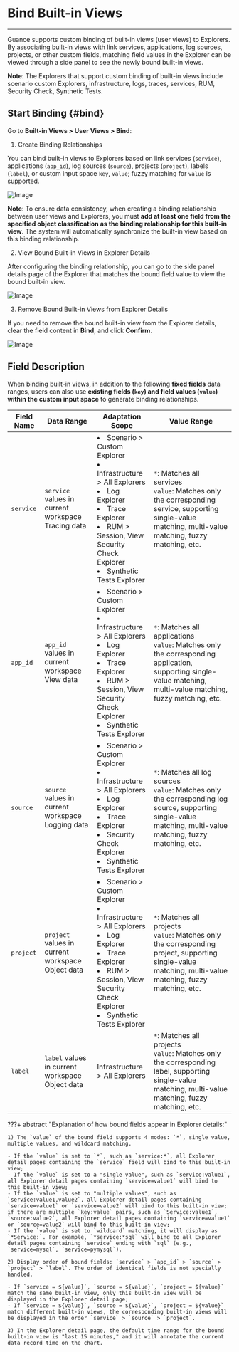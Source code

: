 # Bind Built-in Views
---

Guance supports custom binding of built-in views (user views) to Explorers. By associating built-in views with link services, applications, log sources, projects, or other custom fields, matching field values in the Explorer can be viewed through a side panel to see the newly bound built-in views.

**Note**: The Explorers that support custom binding of built-in views include scenario custom Explorers, infrastructure, logs, traces, services, RUM, Security Check, Synthetic Tests.


## Start Binding {#bind}

Go to **Built-in Views > User Views > Bind**:

1. Create Binding Relationships

You can bind built-in views to Explorers based on link services (`service`), applications (`app_id`), log sources (`source`), projects (`project`), labels (`label`), or custom input space `key`, `value`; fuzzy matching for `value` is supported.

![Image](../../img/4.view_7.png)

**Note**: To ensure data consistency, when creating a binding relationship between user views and Explorers, you must **add at least one field from the specified object classification as the binding relationship for this built-in view**. The system will automatically synchronize the built-in view based on this binding relationship.

2. View Bound Built-in Views in Explorer Details

After configuring the binding relationship, you can go to the side panel details page of the Explorer that matches the bound field value to view the bound built-in view.

![Image](../img/4.view_8.png)

3. Remove Bound Built-in Views from Explorer Details

If you need to remove the bound built-in view from the Explorer details, clear the field content in **Bind**, and click **Confirm**.

![Image](../../img/4.view_4.png)


## Field Description

When binding built-in views, in addition to the following **fixed fields** data ranges, users can also use **existing fields (`key`) and field values (`value`) within the custom input space** to generate binding relationships.

| **Field Name** | **Data Range** | **Adaptation Scope** | **Value Range** |
| --- | --- | --- | --- |
| `service`<br /> | `service` values in current workspace Tracing data | <li>Scenario > Custom Explorer<br /><li>Infrastructure > All Explorers<br /><li>Log Explorer<br /><li>Trace Explorer<br /><li>RUM > Session, View<br />Security Check Explorer<br /><li>Synthetic Tests Explorer | `*`: Matches all services<br />`value`: Matches only the corresponding service, supporting single-value matching, multi-value matching, fuzzy matching, etc. |
| `app_id`<br /> | `app_id` values in current workspace View data | <li>Scenario > Custom Explorer<br /><li>Infrastructure > All Explorers<br /><li>Log Explorer<br /><li>Trace Explorer<br /><li>RUM > Session, View<br />Security Check Explorer<br /><li>Synthetic Tests Explorer | `*`: Matches all applications<br />`value`: Matches only the corresponding application, supporting single-value matching, multi-value matching, fuzzy matching, etc. |
| `source`<br /> | `source` values in current workspace Logging data | <li>Scenario > Custom Explorer<br /><li>Infrastructure > All Explorers<br /><li>Log Explorer<br /><li>Trace Explorer<br /><li>Security Check Explorer<br /><li>Synthetic Tests Explorer | `*`: Matches all log sources<br />`value`: Matches only the corresponding log source, supporting single-value matching, multi-value matching, fuzzy matching, etc. |
| `project`<br /> | `project` values in current workspace Object data | <li>Scenario > Custom Explorer<br /><li>Infrastructure > All Explorers<br /><li>Log Explorer<br /><li>Trace Explorer<br /><li>RUM > Session, View<br />Security Check Explorer<br /><li>Synthetic Tests Explorer | `*`: Matches all projects<br />`value`: Matches only the corresponding project, supporting single-value matching, multi-value matching, fuzzy matching, etc. |
| `label` | `label` values in current workspace Object data | Infrastructure > All Explorers | `*`: Matches all projects<br />`value`: Matches only the corresponding label, supporting single-value matching, multi-value matching, fuzzy matching, etc. |

???+ abstract "Explanation of how bound fields appear in Explorer details:"

    1) The `value` of the bound field supports 4 modes: `*`, single value, multiple values, and wildcard matching.

    - If the `value` is set to `*`, such as `service:*`, all Explorer detail pages containing the `service` field will bind to this built-in view;
    - If the `value` is set to a "single value", such as `service:value1`, all Explorer detail pages containing `service=value1` will bind to this built-in view;
    - If the `value` is set to "multiple values", such as `service:value1,value2`, all Explorer detail pages containing `service=value1` or `service=value2` will bind to this built-in view; if there are multiple `key:value` pairs, such as `Service:value1`, `source:value2`, all Explorer detail pages containing `service=value1` or `source=value2` will bind to this built-in view;
    - If the `value` is set to `wildcard` matching, it will display as `*Service:`. For example, `*service:*sql` will bind to all Explorer detail pages containing `service` ending with `sql` (e.g., `service=mysql`, `service=pymysql`).

    2) Display order of bound fields: `service` > `app_id` > `source` > `project` > `label`. The order of identical fields is not specially handled.

    - If `service = ${value}`, `source = ${value}`, `project = ${value}` match the same built-in view, only this built-in view will be displayed in the Explorer detail page;
    - If `service = ${value}`, `source = ${value}`, `project = ${value}` match different built-in views, the corresponding built-in views will be displayed in the order `service` > `source` > `project`.

    3) In the Explorer detail page, the default time range for the bound built-in view is "last 15 minutes," and it will annotate the current data record time on the chart.

<!--
## <u>Example Explanation (Fixed Fields)</u>

Below is an example of binding **User View > CPU Monitoring View** to all project Explorers.

### 1. Create Binding Relationship

In the Guance workspace **Scenario > Built-in Views > User Views**, select **Bind** under settings, and you will see several field names listed in the table above. Refer to the table for specific descriptions.

![Image](../img/4.view_4.png)

Select `project:*` in **Bind**, and click **Confirm**.

![Image](../img/4.view_5.png)

### 2. View Bound Built-in Views in Explorer Details

1) View the bound built-in view in the Infrastructure Host Detail Page, provided the host has a "project" label.

![Image](../img/4.view_bang_4.png)

2) View the bound built-in view in the Log Explorer Detail Page, provided the host has a "project" label.

![Image](../img/4.view_bang_5.png)


---

## <u>Example Explanation (Custom Key, Value)</u>

Below is an example of binding **User View > Network Monitoring View** to the host explorer detail page where the hostname is `guance.local`:

### 1. Create Binding Relationship

In the Guance workspace **Scenario > Built-in Views > User Views**, select **Bind** under settings, and create a binding relationship between the current built-in view and hosts with `host:guance.local`.

**Note**: When selecting binding fields (custom Key, Value), ensure that the field can accurately match the Explorer objects that support configuring built-in views within the current workspace. If the Key, Value does not exist in the workspace, no matching Explorer will be found.

![Image](../img/4.view_10.png)

### 2. View Bound Built-in Views in Explorer Details

With the binding relationship `host:guance.local`, you can visit the custom Explorer, infrastructure, logs, traces, services, RUM, Security Check, Synthetic Tests, and view the successfully bound "Network Monitoring View" in the detail page.

The following image shows the host Explorer detail page for `host:guance.local`:

![Image](../img/4.view_11.png)

-->